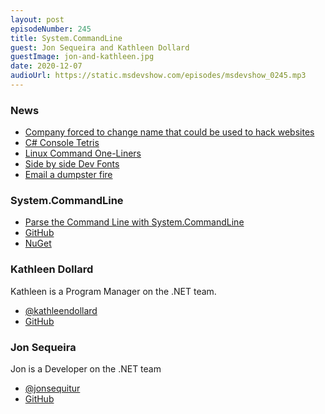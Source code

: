 ```yaml
---
layout: post
episodeNumber: 245
title: System.CommandLine
guest: Jon Sequeira and Kathleen Dollard
guestImage: jon-and-kathleen.jpg
date: 2020-12-07
audioUrl: https://static.msdevshow.com/episodes/msdevshow_0245.mp3
--- 
```


### News

 - [Company forced to change name that could be used to hack websites](https://www.theguardian.com/uk-news/2020/nov/06/companies-house-forces-business-name-change-to-prevent-security-risk)
 - [C# Console Tetris](https://github.com/Kat9-123/Tetris)
 - [Linux Command One-Liners](https://linuxcommandlibrary.com/basic/oneliners.html)
 - [Side by side Dev Fonts](https://devfonts.gafi.dev/)
 - [Email a dumpster fire](https://hey.science/dumpster-fire/)

### System.CommandLine

 - [Parse the Command Line with System.CommandLine](https://docs.microsoft.com/en-us/archive/msdn-magazine/2019/march/net-parse-the-command-line-with-system-commandline#:~:text=Parse%20the%20Command%20Line%20with%20System.CommandLine%201%20Keep,the%20Complex%20Possible.%20...%205%20Wrapping%20Up.%20)
 - [GitHub](https://github.com/dotnet/command-line-api)
 - [NuGet](https://www.nuget.org/packages/System.CommandLine)

### Kathleen Dollard

Kathleen is a Program Manager on the .NET team.

 - [@kathleendollard](https://twitter.com/kathleendollard)
 - [GitHub](https://github.com/KathleenDollard)

### Jon Sequeira 

Jon is a Developer on the .NET team

 - [@jonsequitur](https://twitter.com/jonsequitur)
 - [GitHub](https://github.com/jonsequitur/)